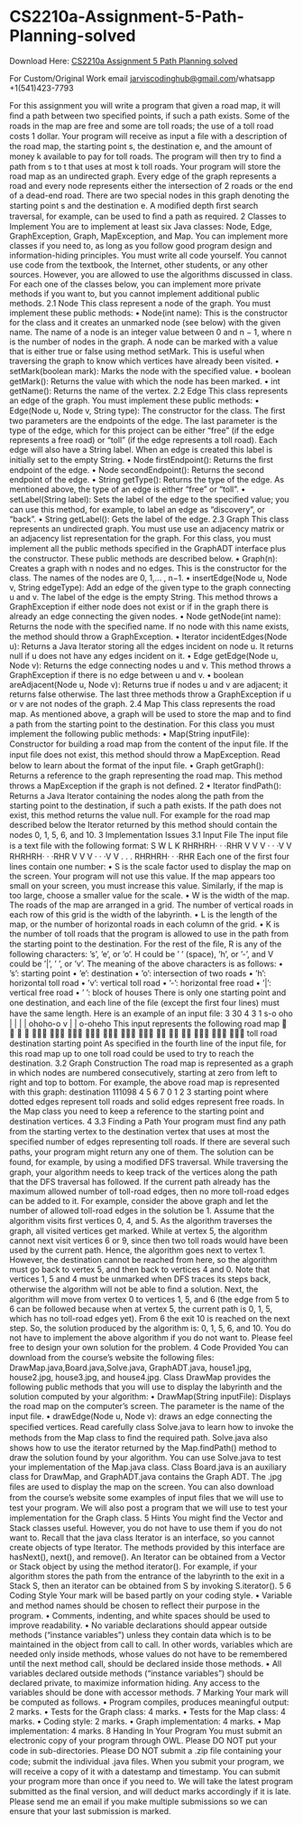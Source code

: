 # CS2210a-Assignment-5-Path-Planning-solved

Download Here: [CS2210a Assignment 5 Path Planning solved](https://jarviscodinghub.com/assignment/assignment-5-path-planning-solution/)

For Custom/Original Work email jarviscodinghub@gmail.com/whatsapp +1(541)423-7793

For this assignment you will write a program that given a road map, it will ﬁnd a path between two speciﬁed points, if such a path exists. Some of the roads in the map are free and some are toll roads; the use of a toll road costs 1 dollar. Your program will receive as input a ﬁle with a description of the road map, the starting point s, the destination e, and the amount of money k available to pay for toll roads. The program will then try to ﬁnd a path from s to t that uses at most k toll roads. Your program will store the road map as an undirected graph. Every edge of the graph represents a road and every node represents either the intersection of 2 roads or the end of a dead-end road. There are two special nodes in this graph denoting the starting point s and the destination e. A modiﬁed depth ﬁrst search traversal, for example, can be used to ﬁnd a path as required.
2 Classes to Implement
You are to implement at least six Java classes: Node, Edge, GraphException, Graph, MapException, and Map. You can implement more classes if you need to, as long as you follow good program design and information-hiding principles. You must write all code yourself. You cannot use code from the textbook, the Internet, other students, or any other sources. However, you are allowed to use the algorithms discussed in class. For each one of the classes below, you can implement more private methods if you want to, but you cannot implement additional public methods.
2.1 Node
This class represent a node of the graph. You must implement these public methods:
• Node(int name): This is the constructor for the class and it creates an unmarked node (see below) with the given name. The name of a node is an integer value between 0 and n − 1, where n is the number of nodes in the graph.
A node can be marked with a value that is either true or false using method setMark. This is useful when traversing the graph to know which vertices have already been visited.
• setMark(boolean mark): Marks the node with the speciﬁed value.
• boolean getMark(): Returns the value with which the node has been marked.
• int getName(): Returns the name of the vertex.
2.2 Edge
This class represents an edge of the graph. You must implement these public methods:
• Edge(Node u, Node v, String type): The constructor for the class. The ﬁrst two parameters are the endpoints of the edge. The last parameter is the type of the edge, which for this project can be either “free” (if the edge represents a free road) or “toll” (if the edge represents a toll road). Each edge will also have a String label. When an edge is created this label is initially set to the empty String.
• Node firstEndpoint(): Returns the ﬁrst endpoint of the edge.
• Node secondEndpoint(): Returns the second endpoint of the edge.
• String getType(): Returns the type of the edge. As mentioned above, the type of an edge is either “free” or “toll”.
• setLabel(String label): Sets the label of the edge to the speciﬁed value; you can use this method, for example, to label an edge as “discovery”, or “back”.
• String getLabel(): Gets the label of the edge.
2.3 Graph
This class represents an undirected graph. You must use use an adjacency matrix or an adjacency list representation for the graph. For this class, you must implement all the public methods speciﬁed in the GraphADT interface plus the constructor. These public methods are described below.
• Graph(n): Creates a graph with n nodes and no edges. This is the constructor for the class. The names of the nodes are 0, 1,… , n−1.
• insertEdge(Node u, Node v, String edgeType): Add an edge of the given type to the graph connecting u and v. The label of the edge is the empty String. This method throws a GraphException if either node does not exist or if in the graph there is already an edge connecting the given nodes.
• Node getNode(int name): Returns the node with the speciﬁed name. If no node with this name exists, the method should throw a GraphException.
• Iterator incidentEdges(Node u): Returns a Java Iterator storing all the edges incident on node u. It returns null if u does not have any edges incident on it.
• Edge getEdge(Node u, Node v): Returns the edge connecting nodes u and v. This method throws a GraphException if there is no edge between u and v.
• boolean areAdjacent(Node u, Node v): Returns true if nodes u and v are adjacent; it returns false otherwise.
The last three methods throw a GraphException if u or v are not nodes of the graph.
2.4 Map
This class represents the road map. As mentioned above, a graph will be used to store the map and to ﬁnd a path from the starting point to the destination. For this class you must implement the following public methods:
• Map(String inputFile): Constructor for building a road map from the content of the input ﬁle. If the input ﬁle does not exist, this method should throw a MapException. Read below to learn about the format of the input ﬁle.
• Graph getGraph(): Returns a reference to the graph representing the road map. This method throws a MapException if the graph is not deﬁned.
2
• Iterator findPath(): Returns a Java Iterator containing the nodes along the path from the starting point to the destination, if such a path exists. If the path does not exist, this method returns the value null. For example for the road map described below the Iterator returned by this method should contain the nodes 0, 1, 5, 6, and 10.
3 Implementation Issues
3.1 Input File
The input ﬁle is a text ﬁle with the following format:
S W L K RHRHRH· · ·RHR V V V · · ·V V RHRHRH· · ·RHR V V V · · ·V V . . . RHRHRH· · ·RHR
Each one of the ﬁrst four lines contain one number:
• S is the scale factor used to display the map on the screen. Your program will not use this value. If the map appears too small on your screen, you must increase this value. Similarly, if the map is too large, choose a smaller value for the scale.
• W is the width of the map. The roads of the map are arranged in a grid. The number of vertical roads in each row of this grid is the width of the labyrinth.
• L is the length of the map, or the number of horizontal roads in each column of the grid.
• K is the number of toll roads that the program is allowed to use in the path from the starting point to the destination.
For the rest of the ﬁle, R is any of the following characters: ’s’, ’e’, or ’o’. H could be ’ ’ (space), ’h’, or ’-’, and V could be ’|’, ’ ’, or ’v’. The meaning of the above characters is as follows:
• ’s’: starting point
• ’e’: destination
• ’o’: intersection of two roads
• ’h’: horizontal toll road
• ’v’: vertical toll road
• ’-’: horizontal free road
• ’|’: vertical free road
• ’ ’: block of houses
There is only one starting point and one destination, and each line of the ﬁle (except the ﬁrst four lines) must have the same length. Here is an example of an input ﬁle:
3
30 4 3 1 s-o oho | | | | ohoho-o v | | o-oheho
This input represents the following road map
   
   
     
  
toll road
destination
starting point
As speciﬁed in the fourth line of the input ﬁle, for this road map up to one toll road could be used to try to reach the destination.
3.2 Graph Construction
The road map is represented as a graph in which nodes are numbered consecutively, starting at zero from left to right and top to bottom. For example, the above road map is represented with this graph:
destination
111098
4 5 6 7
0 1 2 3
starting point
where dotted edges represent toll roads and solid edges represent free roads. In the Map class you need to keep a reference to the starting point and destination vertices.
4
3.3 Finding a Path
Your program must ﬁnd any path from the starting vertex to the destination vertex that uses at most the speciﬁed number of edges representing toll roads. If there are several such paths, your program might return any one of them. The solution can be found, for example, by using a modiﬁed DFS traversal. While traversing the graph, your algorithm needs to keep track of the vertices along the path that the DFS traversal has followed. If the current path already has the maximum allowed number of toll-road edges, then no more toll-road edges can be added to it. For example, consider the above graph and let the number of allowed toll-road edges in the solution be 1. Assume that the algorithm visits ﬁrst vertices 0, 4, and 5. As the algorithm traverses the graph, all visited vertices get marked. While at vertex 5, the algorithm cannot next visit vertices 6 or 9, since then two toll roads would have been used by the current path. Hence, the algorithm goes next to vertex 1. However, the destination cannot be reached from here, so the algorithm must go back to vertex 5, and then back to vertices 4 and 0. Note that vertices 1, 5 and 4 must be unmarked when DFS traces its steps back, otherwise the algorithm will not be able to ﬁnd a solution. Next, the algorithm will move from vertex 0 to vertices 1, 5, and 6 (the edge from 5 to 6 can be followed because when at vertex 5, the current path is 0, 1, 5, which has no toll-road edges yet). From 6 the exit 10 is reached on the next step. So, the solution produced by the algorithm is: 0, 1, 5, 6, and 10. You do not have to implement the above algorithm if you do not want to. Please feel free to design your own solution for the problem.
4 Code Provided
You can download from the course’s website the following ﬁles: DrawMap.java,Board.java,Solve.java, GraphADT.java, house1.jpg, house2.jpg, house3.jpg, and house4.jpg. Class DrawMap provides the following public methods that you will use to display the labyrinth and the solution computed by your algorithm:
• DrawMap(String inputFile): Displays the road map on the computer’s screen. The parameter is the name of the input ﬁle. • drawEdge(Node u, Node v): draws an edge connecting the speciﬁed vertices.
Read carefully class Solve.java to learn how to invoke the methods from the Map class to ﬁnd the required path. Solve.java also shows how to use the iterator returned by the Map.findPath() method to draw the solution found by your algorithm. You can use Solve.java to test your implementation of the Map.java class. Class Board.java is an auxiliary class for DrawMap, and GraphADT.java contains the Graph ADT. The .jpg ﬁles are used to display the map on the screen. You can also download from the course’s website some examples of input ﬁles that we will use to test your program. We will also post a program that we will use to test your implementation for the Graph class.
5 Hints
You might ﬁnd the Vector and Stack classes useful. However, you do not have to use them if you do not want to. Recall that the java class Iterator is an interface, so you cannot create objects of type Iterator. The methods provided by this interface are hasNext(), next(), and remove(). An Iterator can be obtained from a Vector or Stack object by using the method iterator(). For example, if your algorithm stores the path from the entrance of the labyrinth to the exit in a Stack S, then an iterator can be obtained from S by invoking S.iterator().
5
6 Coding Style
Your mark will be based partly on your coding style.
• Variable and method names should be chosen to reﬂect their purpose in the program.
• Comments, indenting, and white spaces should be used to improve readability.
• No variable declarations should appear outside methods (“instance variables”) unless they contain data which is to be maintained in the object from call to call. In other words, variables which are needed only inside methods, whose values do not have to be remembered until the next method call, should be declared inside those methods.
• All variables declared outside methods (“instance variables”) should be declared private, to maximize information hiding. Any access to the variables should be done with accessor methods.
7 Marking
Your mark will be computed as follows.
• Program compiles, produces meaningful output: 2 marks.
• Tests for the Graph class: 4 marks.
• Tests for the Map class: 4 marks.
• Coding style: 2 marks.
• Graph implementation: 4 marks.
• Map implementation: 4 marks.
8 Handing In Your Program
You must submit an electronic copy of your program through OWL. Please DO NOT put your code in sub-directories. Please DO NOT submit a .zip ﬁle containing your code; submit the individual .java ﬁles. When you submit your program, we will receive a copy of it with a datestamp and timestamp. You can submit your program more than once if you need to. We will take the latest program submitted as the ﬁnal version, and will deduct marks accordingly if it is late. Please send me an email if you make multiple submissions so we can ensure that your last submission is marked.
